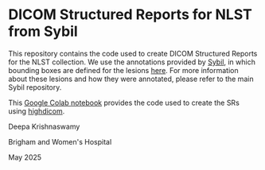 # DICOM Structured Reports for NLST from Sybil

This repository contains the code used to create DICOM Structured Reports for the NLST collection. We use the annotations provided by [Sybil](https://github.com/reginabarzilaygroup/Sybil/tree/main), in which bounding boxes are defined for the lesions [here](https://drive.google.com/file/d/19aa5yIHPWu3NtjqvXDc8NYB2Ub9V-4WM/view?usp=share_link). For more information about these lesions and how they were annotated, please refer to the main Sybil repository. 

This [Google Colab notebook](https://github.com/deepakri201/SR_for_NLST_Sybil/blob/main/SR_for_NLST_Sybil.ipynb) provides the code used to create the SRs using [highdicom](https://github.com/ImagingDataCommons/highdicom). 


Deepa Krishnaswamy 

Brigham and Women's Hospital 

May 2025 
